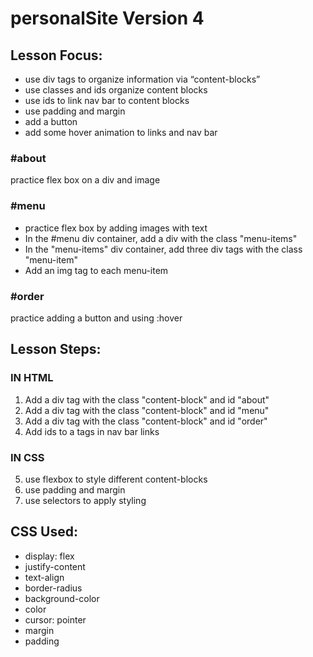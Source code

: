 # personalSite Version 4

## Lesson Focus:
- use div tags to organize information via “content-blocks”
- use classes and ids organize content blocks
- use ids to link nav bar to content blocks
- use padding and margin
- add a button
- add some hover animation to links and nav bar

### #about
practice flex box on a div and image

### #menu
- practice flex box by adding images with text
- In the #menu div container, add a div with the class "menu-items"
- In the "menu-items" div container, add three div tags with the class "menu-item"
- Add an img tag to each menu-item

### #order
practice adding a button and using :hover


## Lesson Steps:
### IN HTML
1. Add a div tag with the class "content-block" and id "about"
2. Add a div tag with the class "content-block" and id "menu"
3. Add a div tag with the class "content-block" and id "order"
4. Add ids to a tags in nav bar links
### IN CSS
5. use flexbox to style different content-blocks
6. use padding and margin
7. use selectors to apply styling



## CSS Used:
- display: flex
- justify-content
- text-align
- border-radius
- background-color
- color
- cursor: pointer
- margin
- padding
